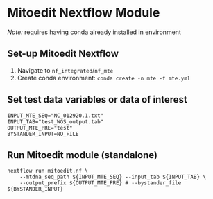 # Mitoedit Nextflow Module  
*Note:* requires having conda already installed in environment

## Set-up Mitoedit Nextflow  
1. Navigate to `nf_integrated`/`nf_mte`
2. Create conda environment: `conda create -n mte -f mte.yml`  

## Set test data variables or data of interest  
`INPUT_MTE_SEQ="NC_012920.1.txt"`  
`INPUT_TAB="test_WGS_output.tab"`  
`OUTPUT_MTE_PRE="test"`  
`BYSTANDER_INPUT=NO_FILE`

## Run Mitoedit module (standalone)  
`nextflow run mitoedit.nf \`  
`    --mtdna_seq_path ${INPUT_MTE_SEQ} --input_tab ${INPUT_TAB} \`  
`    --output_prefix ${OUTPUT_MTE_PRE} # --bystander_file ${BYSTANDER_INPUT}`
